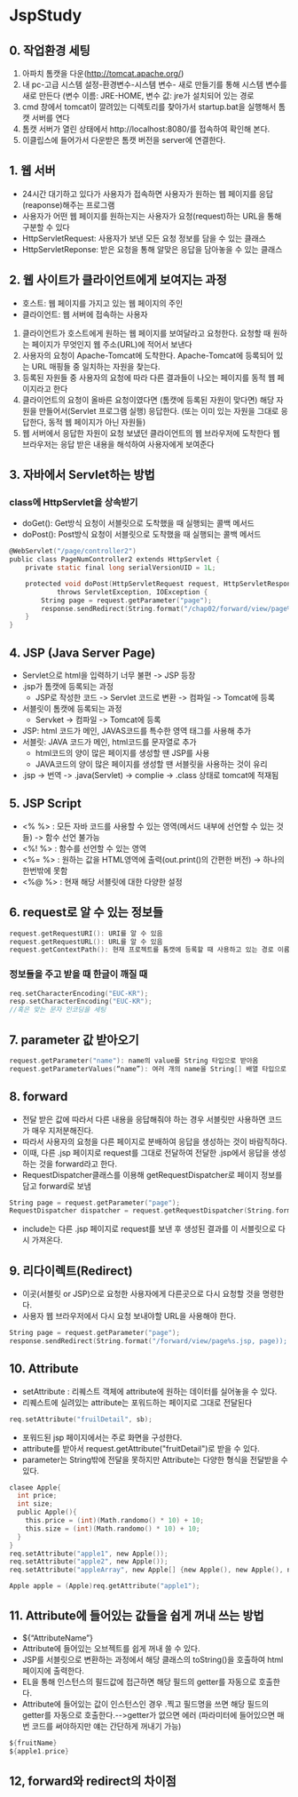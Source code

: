 # JspStudy
## 0. 작업환경 세팅
1.  아파치 톰캣을 다운(http://tomcat.apache.org/)
2.  내 pc-고급 시스템 설정-환경변수-시스템 변수- 새로 만들기를 통해 시스템 변수를 새로 만든다
(변수 이름: JRE-HOME, 변수 값: jre가 설치되어 있는 경로
3.  cmd 창에서 tomcat이 깔려있는 디렉토리를 찾아가서 startup.bat을 실행해서 톰캣 서버를 연다
4.  톰캣 서버가 열린 상태에서 http://localhost:8080/를 접속하여 확인해 본다.
5.  이클립스에 들어가서 다운받은 톰캣 버전을 server에 연결한다.
## 1. 웹 서버
* 24시간 대기하고 있다가 사용자가 접속하면 사용자가 원하는 웹 페이지를 응답(reaponse)해주는 프로그램
* 사용자가 어떤 웹 페이지를 원하는지는 사용자가 요청(request)하는 URL을 통해 구분할 수 있다
* HttpServletRequest: 사용자가 보낸 모든 요청 정보를 담을 수 있는 클래스
* HttpServletReponse: 받은 요청을 통해 알맞은 응답을 담아놓을 수 있는 클래스
## 2. 웹 사이트가 클라이언트에게 보여지는 과정
* 호스트: 웹 페이지를 가지고 있는 웹 페이지의 주인
* 클라이언트: 웹 서버에 접속하는 사용자
1.  클라이언트가 호스트에게 원하는 웹 페이지를 보여달라고 요청한다. 요청할 때 원하는 페이지가 무엇인지 웹 주소(URL)에 적어서 보낸다
2.  사용자의 요청이 Apache-Tomcat에 도착한다. Apache-Tomcat에 등록되어 있는 URL 매핑들 중 일치하는 자원을 찾는다.
3.  등록된 자원들 중 사용자의 요청에 따라 다른 결과들이 나오는 페이지를 동적 웹 페이지라고 한다
4.	클라이언트의 요청이 올바른 요청이였다면 (톰캣에 등록된 자원이 맞다면) 해당 자원을 만들어서(Servlet 프로그램 실행) 응답한다. 
(또는 이미 있는 자원을 그대로 응답한다, 동적 웹 페이지가 아닌 자원들)
5.	웹 서버에서 응답한 자원이 요청 보냈던 클라이언트의 웹 브라우저에 도착한다
웹 브라우저는 응답 받은 내용을 해석하여 사용자에게 보여준다
## 3. 자바에서 Servlet하는 방법
### class에 HttpServlet을 상속받기
* doGet(): Get방식 요청이 서블릿으로 도착했을 때 실행되는 콜백 메서드
* doPost(): Post방식 요청이 서블릿으로 도착했을 때 실행되는 콜백 메서드
```C
@WebServlet("/page/controller2")
public class PageNumController2 extends HttpServlet {
	private static final long serialVersionUID = 1L;

	protected void doPost(HttpServletRequest request, HttpServletResponse response)
			throws ServletException, IOException {
		String page = request.getParameter("page");
		response.sendRedirect(String.format("/chap02/forward/view/page%s.jsp", page));
	}
}
```
## 4. JSP (Java Server Page)
* Servlet으로 html을 입력하기 너무 불편 -> JSP 등장 
* .jsp가 톰캣에 등록되는 과정
    * JSP로 작성한 코드 -> Servlet 코드로 변환 -> 컴파일 -> Tomcat에 등록
* 서블릿이 톰캣에 등록되는 과정
    * Servket -> 컴파일 -> Tomcat에 등록
* JSP: html 코드가 메인, JAVAS코드를 특수한 영역 태그를 사용해 추가
* 서블릿: JAVA 코드가 메인, html코드를 문자열로 추가
    * html코드의 양이 많은 페이지를 생성할 땐 JSP를 사용
    * JAVA코드의 양이 많은 페이지를 생성할 땐 서블릿을 사용하는 것이 유리
* .jsp -> 번역 -> .java(Servlet) -> complie -> .class 상태로 tomcat에 적재됨

## 5. JSP Script
* <% %> : 모든 자바 코드를 사용할 수 있는 영역(메서드 내부에 선언할 수 있는 것들) -> 함수 선언 불가능
* <%! %> : 함수를 선언할 수 있는 영역
* <%= %> : 원하는 값을 HTML영역에 출력(out.print()의 간편한 버전) -> 하나의 한번밖에 못함
* <%@ %> : 현재 해당 서블릿에 대한 다양한 설정
## 6. request로 알 수 있는 정보들
```C
request.getRequestURI(): URI를 알 수 있음
request.getRequestURL(): URL를 알 수 있음
request.getContextPath(): 현재 프로젝트를 톰캣에 등록할 때 사용하고 있는 경로 이름
```
### 정보들을 주고 받을 때 한글이 깨질 때
```C
req.setCharacterEncoding("EUC-KR"); 
resp.setCharacterEncoding("EUC-KR");
//혹은 맞는 문자 인코딩을 세팅
```
## 7. parameter 값 받아오기
```C
request.getParameter("name"): name의 value를 String 타입으로 받아옴
request.getParameterValues(“name”): 여러 개의 name을 String[] 배열 타입으로 받아옴
```
## 8. forward
* 전달 받은 값에 따라서 다른 내용을 응답해줘야 하는 경우 서블릿만 사용하면 코드가 매우 지저분해진다.
* 따라서 사용자의 요청을 다른 페이지로 분배하여 응답을 생성하는 것이 바람직하다.
* 이때, 다른 .jsp 페이지로 request를 그대로 전달하여 전달한 .jsp에서 응답을 생성하는 것을 forward라고 한다.
* RequestDispatcher클래스를 이용해 getRequestDispatcher로 페이지 정보를 담고 forward로 보냄
```C
String page = request.getParameter("page");
RequestDispatcher dispatcher = request.getRequestDispatcher(String.format("/forward/view/page%s.jsp, page));
```
* include는 다른 .jsp 페이지로 request를 보낸 후 생성된 결과를 이 서블릿으로 다시 가져온다.
## 9. 리다이렉트(Redirect)
* 이곳(서블릿 or JSP)으로 요청한 사용자에게 다른곳으로 다시 요청할 것을 명령한다.
* 사용자 웹 브라우저에서 다시 요청 보내야할 URL을 사용해야 한다.
```C
String page = request.getParameter("page");
response.sendRedirect(String.format("/forward/view/page%s.jsp, page));
```
## 10. Attribute
* setAttribute : 리퀘스트 객체에 attribute에 원하는 데이터를 실어놓을 수 있다.
* 리퀘스트에 실려있는 attribute는 포워드하는 페이지로 그대로 전달된다
```C
req.setAttribute("fruilDetail", sb);
```
* 포워드된 jsp 페이지에서는 주로 화면을 구성한다.
* attribute를 받아서 request.getAttribute("fruitDetail")로 받을 수 있다.
* parameter는 String밖에 전달을 못하지만 Attribute는 다양한 형식을 전달받을 수 있다.
```C
clasee Apple{
  int price;
  int size;
  public Apple(){
    this.price = (int)(Math.randomo() * 10) + 10;
    this.size = (int)(Math.randomo() * 10) + 10;
  }
}
req.setAttribute("apple1", new Apple());
req.setAttribute("apple2", new Apple());
req.setAttribute("appleArray", new Apple[] {new Apple(), new Apple(), new Apple()});

Apple apple = (Apple)req.getAttribute("apple1");
```
## 11. Attribute에 들어있는 값들을 쉽게 꺼내 쓰는 방법
* ${“AttributeName”}
* Attribute에 들어있는 오브젝트를 쉽게 꺼내 쓸 수 있다.
* JSP를 서블릿으로 변환하는 과정에서 해당 클래스의 toString()을 호출하여 html 페이지에 출력한다.
* EL을 통해 인스턴스의 필드값에 접근하면 해당 필드의 getter를 자동으로 호출한다.
* Attribute에 들어있는 값이 인스턴스인 경우 .찍고 필드명을 쓰면 해당 필드의 getter를 자동으로 호출한다.-->getter가 없으면 에러
(파라미터에 들어있으면 매번 코드를 써야하지만 얘는 간단하게 꺼내기 가능)
```C
${fruitName}
${apple1.price}
```
## 12, forward와 redirect의 차이점







